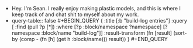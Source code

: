 - Hey. I'm Sean. I really enjoy making plastic models, and this is where I keep track of and chat shit to myself about my work.
- query-table:: false
  #+BEGIN_QUERY
   {
      :title [:b "build-log entries"]
      :query [ :find (pull ?p [*])
                    :where
                    [?p :block/namespace ?namespace]
                    [?namespace :block/name "build-log"]]
      :result-transform (fn [result]
                                           (sort-by (comp - (fn [h] (get h :block/name))) result))
  }
  #+END_QUERY
